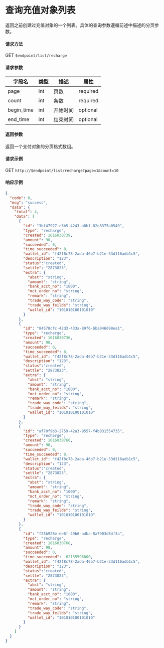 # 查询充值对象列表

返回之前创建过充值对象的一个列表。具体的查询参数遵循前述中描述的分页参数。

#### 请求方法

GET `$endpoint/list/recharge`

#### 请求参数

| 字段名 | 类型   | 描述                                        | 属性     |
| ------ | ------ | ------------------------------------------- | -------- |
| page     | int | 页数 | required |
| count     | int | 条数 | required |
| begin_time     | int | 开始时间 | optional |
| end_time     | int | 结束时间 | optional |

#### 返回参数

返回一个支付对象的分页格式数组。

#### 请求示例

GET `http://$endpoint/list/recharge?page=1&count=10`

#### 响应示例

```json
{
  "code": 0,
  "msg": "success",
  "data": {
    "total": 4,
    "data": [
      {
        "id": "3bf47927-c3b5-4243-a8b1-82e8375a0549",
        "type": "recharge",
        "created": 1616030739,
        "amount": 90,
        "succeeded": 0,
        "time_succeeded": 0,
        "wallet_id": "f42f8c78-2ada-46b7-b21e-33d116adb1c5",
        "description": "123",
        "status":"created",
        "settle": "2873823",
        "extra": {
          "abst": "string",
          "amount": "string",
          "bank_acct_no": "1000",
          "mct_order_no": "string",
          "remark": "string",
          "trade_way_code": "string",
          "trade_way_feilds": "string",
          "wallet_id": "101010100101010"
        }
      },
      {
        "id": "84578cfc-42d3-433a-89f6-bba046698ea1",
        "type": "recharge",
        "created": 1616030736,
        "amount": 90,
        "succeeded": 0,
        "time_succeeded": 0,
        "wallet_id": "f42f8c78-2ada-46b7-b21e-33d116adb1c5",
        "description": "123",
        "status":"created",
        "settle": "2873823",
        "extra": {
          "abst": "string",
          "amount": "string",
          "bank_acct_no": "1000",
          "mct_order_no": "string",
          "remark": "string",
          "trade_way_code": "string",
          "trade_way_feilds": "string",
          "wallet_id": "101010100101010"
        }
      },
      {
        "id": "af70f9b3-2759-42a3-9557-f4b831554735",
        "type": "recharge",
        "created": 1616030766,
        "amount": 90,
        "succeeded": 0,
        "time_succeeded": 0,
        "wallet_id": "f42f8c78-2ada-46b7-b21e-33d116adb1c5",
        "description": "123",
        "status":"created",
        "settle": "2873823",
        "extra": {
          "abst": "string",
          "amount": "string",
          "bank_acct_no": "1000",
          "mct_order_no": "string",
          "remark": "string",
          "trade_way_code": "string",
          "trade_way_feilds": "string",
          "wallet_id": "101010100101010"
        }
      },
      {
        "id": "f25b928e-ee6f-49b6-a4ba-8a7903d84f3a",
        "type": "recharge",
        "created": 1616030768,
        "amount": 90,
        "succeeded": 0,
        "time_succeeded": -62135596800,
        "wallet_id": "f42f8c78-2ada-46b7-b21e-33d116adb1c5",
        "description": "123",
        "status":"created",
        "settle": "2873823",
        "extra": {
          "abst": "string",
          "amount": "string",
          "bank_acct_no": "1000",
          "mct_order_no": "string",
          "remark": "string",
          "trade_way_code": "string",
          "trade_way_feilds": "string",
          "wallet_id": "101010100101010"
        }
      }
    ]
  }
}
```
